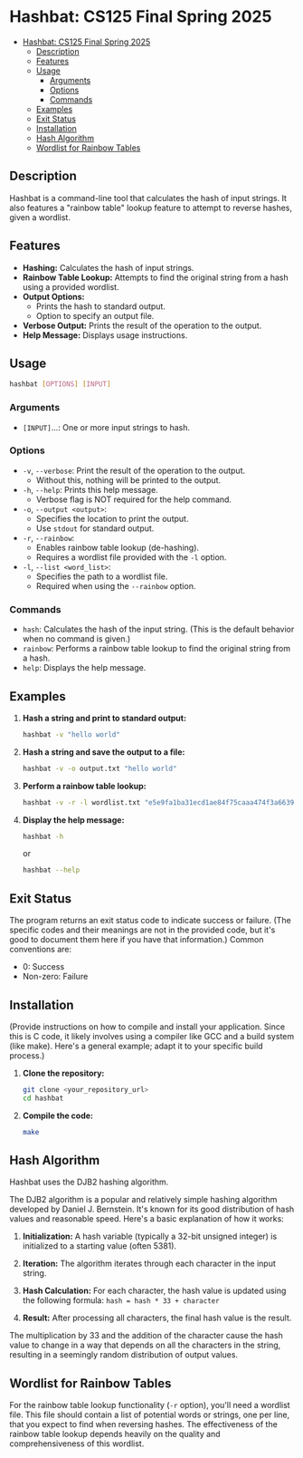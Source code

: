 # Hashbat: CS125 Final Spring 2025

<!--toc:start-->
- [Hashbat: CS125 Final Spring 2025](#hashbat-cs125-final-spring-2025)
  - [Description](#description)
  - [Features](#features)
  - [Usage](#usage)
    - [Arguments](#arguments)
    - [Options](#options)
    - [Commands](#commands)
  - [Examples](#examples)
  - [Exit Status](#exit-status)
  - [Installation](#installation)
  - [Hash Algorithm](#hash-algorithm)
  - [Wordlist for Rainbow Tables](#wordlist-for-rainbow-tables)
<!--toc:end-->

## Description

Hashbat is a command-line tool that calculates the hash of input strings. It also features a "rainbow table" lookup feature to attempt to reverse hashes, given a wordlist.

## Features

* **Hashing:** Calculates the hash of input strings.
* **Rainbow Table Lookup:** Attempts to find the original string from a hash using a provided wordlist.
* **Output Options:**
    * Prints the hash to standard output.
    * Option to specify an output file.
* **Verbose Output:** Prints the result of the operation to the output.
* **Help Message:** Displays usage instructions.

## Usage

```bash
hashbat [OPTIONS] [INPUT]
```

### Arguments

* `[INPUT]`...: One or more input strings to hash.

### Options

* `-v`, `--verbose`:  Print the result of the operation to the output.
    * Without this, nothing will be printed to the output.
* `-h`, `--help`:     Prints this help message.
    * Verbose flag is NOT required for the help command.
* `-o`, `--output <output>`:
    * Specifies the location to print the output.
    * Use `stdout` for standard output.
* `-r`, `--rainbow`:
    * Enables rainbow table lookup (de-hashing).
    * Requires a wordlist file provided with the `-l` option.
* `-l`, `--list <word_list>`:
    * Specifies the path to a wordlist file.
    * Required when using the `--rainbow` option.

### Commands

* `hash`:  Calculates the hash of the input string.  (This is the default behavior when no command is given.)
* `rainbow`: Performs a rainbow table lookup to find the original string from a hash.
* `help`: Displays the help message.

## Examples

1.  **Hash a string and print to standard output:**

    ```bash
    hashbat -v "hello world"
    ```

2.  **Hash a string and save the output to a file:**

    ```bash
    hashbat -v -o output.txt "hello world"
    ```

3.  **Perform a rainbow table lookup:**

    ```bash
    hashbat -v -r -l wordlist.txt "e5e9fa1ba31ecd1ae84f75caaa474f3a6639c08b"
    ```

4.  **Display the help message:**

    ```bash
    hashbat -h
    ```
    or
    ```bash
    hashbat --help
    ```

##  Exit Status

The program returns an exit status code to indicate success or failure.  (The specific codes and their meanings are not in the provided code, but it's good to document them here if you have that information.)  Common conventions are:
* 0: Success
* Non-zero: Failure

## Installation

(Provide instructions on how to compile and install your application.  Since this is C code, it likely involves using a compiler like GCC and a build system (like make).  Here's a general example; adapt it to your specific build process.)

1.  **Clone the repository:**

    ```bash
    git clone <your_repository_url>
    cd hashbat
    ```

2.  **Compile the code:**

    ```bash
    make
    ```

## Hash Algorithm

Hashbat uses the DJB2 hashing algorithm.

The DJB2 algorithm is a popular and relatively simple hashing algorithm developed by Daniel J. Bernstein. It's known for its good distribution of hash values and reasonable speed.  Here's a basic explanation of how it works:

1.  **Initialization:** A hash variable (typically a 32-bit unsigned integer) is initialized to a starting value (often 5381).

2.  **Iteration:** The algorithm iterates through each character in the input string.

3.  **Hash Calculation:** For each character, the hash value is updated using the following formula:
    `hash = hash * 33 + character`

4.  **Result:** After processing all characters, the final hash value is the result.

The multiplication by 33 and the addition of the character cause the hash value to change in a way that depends on all the characters in the string, resulting in a seemingly random distribution of output values.

## Wordlist for Rainbow Tables

For the rainbow table lookup functionality (`-r` option), you'll need a wordlist file. This file should contain a list of potential words or strings, one per line, that you expect to find when reversing hashes. The effectiveness of the rainbow table lookup depends heavily on the quality and comprehensiveness of this wordlist.
